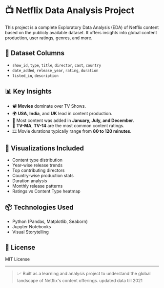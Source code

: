 # 📺 Netflix Data Analysis Project

This project is a complete Exploratory Data Analysis (EDA) of Netflix content based on the publicly available dataset. It offers insights into global content production, user ratings, genres, and more.

## 📁 Dataset Columns
- `show_id`, `type`, `title`, `director`, `cast`, `country`
- `date_added`, `release_year`, `rating`, `duration`
- `listed_in`, `description`

## 📊 Key Insights
- 📽️ **Movies** dominate over TV Shows.
- 🌍 **USA**, **India**, and **UK** lead in content production.
- 📅 Most content was added in **January, July, and December**.
- 🎥 **TV-MA**, **TV-14** are the most common content ratings.
- 🎞️ Movie durations typically range from **80 to 120 minutes**.

## 📌 Visualizations Included
- Content type distribution
- Year-wise release trends
- Top contributing directors
- Country-wise production stats
- Duration analysis
- Monthly release patterns
- Ratings vs Content Type heatmap

## 📦 Technologies Used
- Python (Pandas, Matplotlib, Seaborn)
- Jupyter Notebooks
- Visual Storytelling


## 📜 License
MIT License

---

> 📈 Built as a learning and analysis project to understand the global landscape of Netflix's content offerings. updated data till 2021

